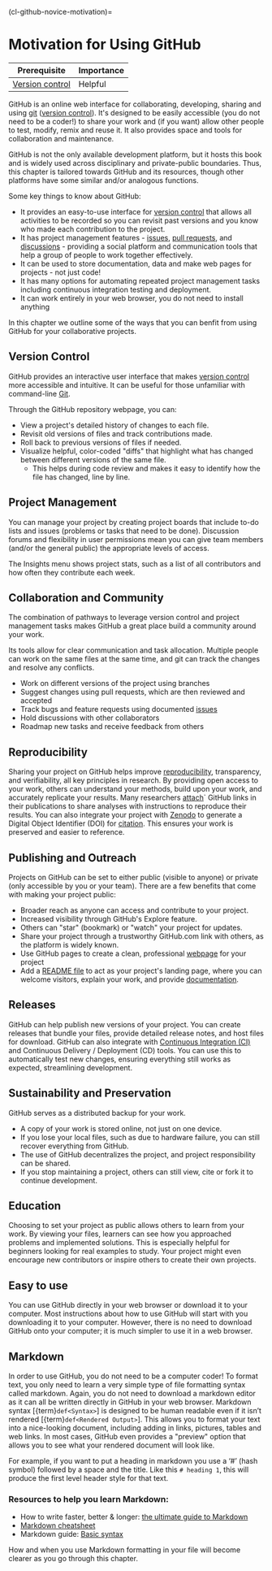 (cl-github-novice-motivation)=
# Motivation for Using GitHub

| Prerequisite | Importance |
| -------------|------------|
| [Version control](#rr-vcs) | Helpful |

GitHub is an online web interface for collaborating, developing, sharing and using [git](#rr-vcs-git) ([version control](#rr-vcs)).
It's designed to be easily accessible (you do not need to be a coder!) to share your work and (if you want) allow other people to test, modify, remix and reuse it.
It also provides space and tools for collaboration and maintenance.

GitHub is not the only available development platform, but it hosts this book and is widely used across disciplinary and private-public boundaries.
Thus, this chapter is tailored towards GitHub and its resources, though other platforms have some similar and/or analogous functions.

Some key things to know about GitHub:

- It provides an easy-to-use interface for [version control](#rr-vcs) that allows all activities to be recorded so you can revisit past versions and you know who made each contribution to the project.
- It has project management features - [issues](https://github.com/features/issues), [pull requests](https://github.com/features/code-review), and [discussions](https://github.com/features/discussions) - providing a social platform and communication tools that help a group of people to work together effectively.
- It can be used to store documentation, data and make web pages for projects - not just code!
- It has many options for automating repeated project management tasks including continuous integration testing and deployment.
- It can work entirely in your web browser, you do not need to install anything

In this chapter we outline some of the ways that you can benfit from using GitHub for your collaborative projects.

## Version Control

GitHub provides an interactive user interface that makes [version control](#rr-vcs) more accessible and intuitive.
It can be useful for those unfamiliar with command-line [Git](#rr-vcs-git).

Through the GitHub repository webpage, you can:
* View a project's detailed history of changes to each file.
* Revisit old versions of files and track contributions made.
* Roll back to previous versions of files if needed.
* Visualize helpful, color-coded "diffs" that highlight what has changed between different versions of the same file.
  * This helps during code review and makes it easy to identify how the file has changed, line by line.

<!-- These bullet points above need links to resources in The Turing Way if they exist, or externally if not -->

## Project Management

You can manage your project by creating project boards that include to-do lists and issues (problems or tasks that need to be done).
Discussion forums and flexibility in user permissions mean you can give team members (and/or the general public) the appropriate levels of access.

The Insights menu shows project stats, such as a list of all contributors and how often they contribute each week.

<!-- Need links for: guide to project management, project boards, discussion forums, user permissions, insights menu, list of all contributors -->

## Collaboration and Community

The combination of pathways to leverage version control and project management tasks makes GitHub a great place build a community around your work.

Its tools allow for clear communication and task allocation.
Multiple people can work on the same files at the same time, and git can track the changes and resolve any conflicts.

* Work on different versions of the project using branches
* Suggest changes using pull requests, which are then reviewed and accepted
* Track bugs and feature requests using documented [issues](#cm-os-comms-issue-tracking)
* Hold discussions with other collaborators
* Roadmap new tasks and receive feedback from others

<!-- Need links for: branches, pull request, discussion forums, user permissions, insights menu, list of all contributors -->

## Reproducibility

Sharing your project on GitHub helps improve [reproducibility](#rr-overview), transparency, and verifiability, all key principles in research.
By providing open access to your work, others can understand your methods, build upon your work, and accurately replicate your results.
Many researchers [attach](#cm-citable)` GitHub links in their publications to share analyses with instructions to reproduce their results.
You can also integrate your project with [Zenodo](https://zenodo.org/) to generate a Digital Object Identifier (DOI) for [citation](#cm-citable-linking).
This ensures your work is preserved and easier to reference.

## Publishing and Outreach

<!-- Can you add a sentence here to clarify the difference between collaboration - above - and publishing / outreach? They're both types of communication but serve different purposes. Maybe this is a good section to link to the Communications guide? -->

Projects on GitHub can be set to either public (visible to anyone) or private (only accessible by you or your team).
There are a few benefits that come with making your project public:

* Broader reach as anyone can access and contribute to your project.
* Increased visibility through GitHub's Explore feature.
* Others can "star" (bookmark) or "watch" your project for updates.
* Share your project through a trustworthy GitHub.com link with others, as the platform is widely known.
* Use GitHub pages to create a clean, professional [webpage](#cm-personal-websites) for your project
* Add a [README file](#pd-project-repo-readme) to act as your project's landing page, where you can welcome visitors, explain your work, and provide [documentation](#rr-documentation-code).

## Releases

<!-- I think this section needs to be clearer about what a release is (do we have somewhere in the book to link to?) and why a tagged version is different to "just" version controlling your work with git (described above). The points about CI and CD are great - but I don't think they fit under the heading "releases" - so maybe this sub title should be "Testing and Release Management" something like that? -->

GitHub can help publish new versions of your project.
You can create releases that bundle your files, provide detailed release notes, and host files for download.
GitHub can also integrate with [Continuous Integration (CI)](#rr-ci) and Continuous Delivery / Deployment (CD) tools.
You can use this to automatically test new changes, ensuring everything still works as expected, streamlining development.

## Sustainability and Preservation

<!-- Needs a better title - maybe "distributed backup" - maybe adjust the next sentence to rephrase? -->
GitHub serves as a distributed backup for your work.
* A copy of your work is stored online, not just on one device.
* If you lose your local files, such as due to hardware failure, you can still recover everything from GitHub.
* The use of GitHub decentralizes the project, and project responsibility can be shared.
* If you stop maintaining a project, others can still view, cite or fork it to continue development.

## Education

<!-- What about "role modelling for others" ? -->

Choosing to set your project as public allows others to learn from your work.
By viewing your files, learners can see how you approached problems and implemented solutions.
This is especially helpful for beginners looking for real examples to study.
Your project might even encourage new contributors or inspire others to create their own projects.

## Easy to use

You can use GitHub directly in your web browser or download it to your computer.
Most instructions about how to use GitHub will start with you downloading it to your computer.
However, there is no need to download GitHub onto your computer; it is much simpler to use it in a web browser.

<!-- I don't think we should overly convolve "easy to use" with "no command line" - I think that misses the point that the command line isn't as hard as people might think! So maybe there's a combination of the "easy to use" and "markdown" sections that emphasise "easy to get started" ?> Also - GitHub is NOT infact all that easy to use :sweat_smile: -->
## Markdown

In order to use GitHub, you do not need to be a computer coder!
To format text, you only need to learn a very simple type of file formatting syntax called markdown.
Again, you do not need to download a markdown editor as it can all be written directly in GitHub in your web browser.
Markdown syntax [{term}`def<Syntax>`] is designed to be human readable even if it isn’t rendered [{term}`def<Rendered Output>`].
This allows you to format your text into a nice-looking document, including adding in links, pictures, tables and web links.
In most cases, GitHub even provides a "preview" option that allows you to see what your rendered document will look like.

For example, if you want to put a heading in markdown you use a ‘#’ (hash symbol) followed by a space and the title.
Like this `# heading 1`, this will produce the first level header style for that text.

### Resources to help you learn Markdown:

* How to write faster, better & longer: [the ultimate guide to Markdown](https://ghost.org/changelog/markdown/)
* [Markdown cheatsheet](https://github.com/adam-p/markdown-here/wiki/Markdown-Cheatsheet)
* Markdown guide: [Basic syntax](https://www.markdownguide.org/basic-syntax/)

How and when you use Markdown formatting in your file will become clearer as you go through this chapter.

<!-- the chapter needs to end with flagging what comes next and where to find additional resources-->